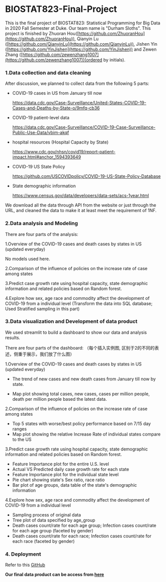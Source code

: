 # BIOSTAT823-Final-Project

This is the final project of BIOSTAT823: Statistical Programming for Big Data in 2020 Fall Semester at Duke. Our team name is "Durham Sloths". This project is finished by Zhuoran Hou([https://github.com/ZhuoranHou](https://github.com/ZhuoranHou)), Qianyin Lu ([https://github.com/QianyinLu](https://github.com/QianyinLu)), Jishen Yin ([https://github.com/YinJishen](https://github.com/YinJishen)) and Zewen Zhang ([https://github.com/zewenzhang1007](https://github.com/zewenzhang1007))(ordered by initials).



### 1.Data collection and data cleaning

After discussion, we planned to collect data from the following 5 parts:

- COVID-19 cases in US from January till now

  https://data.cdc.gov/Case-Surveillance/United-States-COVID-19-Cases-and-Deaths-by-State-o/9mfq-cb36

- COVID-19 patient-level data

  https://data.cdc.gov/Case-Surveillance/COVID-19-Case-Surveillance-Public-Use-Data/vbim-akqf

- hospital resources (Hospital Capacity by State)

  https://www.cdc.gov/nhsn/covid19/report-patient-impact.html#anchor_1594393649

- COVID-19 US State Policy 

  https://github.com/USCOVIDpolicy/COVID-19-US-State-Policy-Database

- State demographic information

  https://www.census.gov/data/developers/data-sets/acs-1year.html



We download all the data through API from the website or just through the URL,  and cleaned the data to make it at least meet the requirement of 1NF.



### 2.Data analysis and Modeling

There are four parts of the analysis:

1.Overview of the COVID-19 cases and death cases by states in US (updated everyday)

No models used here.

2.Comparison of the influence of policies on the increase rate of case among states

3.Predict case growth rate using hospital capacity, state demographic information and related policies based on Random forest.

4.Explore how sex, age race and commodity affect the development of COVID-19 from a individual level (Transform the data into SQL database; Used Stratified sampling in this part)



### 3.Data visualization and Development of data product

We used streamlit to build a dashboard to show our data and analysis results.

There are four parts of the dashboard: （每个插入实例图, 区别于2的不同的表述，侧重于展示，我们放了什么图）

1.Overview of the COVID-19 cases and death cases by states in US (updated everyday)

- The trend of new cases and new death cases from January till now by state.

- Map plot showing total cases,  new cases, cases per million people, death per million people based the latest data.

2.Comparison of the influence of policies on the increase rate of case among states
- Top 5 states with worse/best policy performance based on 7/15 day ranges
- Map plot showing the relative Increase Rate of individual states compare to the US

3.Predict case growth rate using hospital capacity, state demographic information and related policies based on Random forest.
- Feature Importance plot for the entire U.S. level
- Actual VS Predicted daily case growth rate for each state
- Feature Importance plot for the individual state level
- Pie chart showing state's Sex ratio, race ratio 
- Bar plot of age groups, data table of the state's demographic information 

4.Explore how sex, age race and commodity affect the development of COVID-19 from a individual level
- Sampling process of original data
- Tree plot of data specified by age_group
- Death cases count/rate for each age group; Infection cases count/rate for each age group (faceted by gender)
- Death cases count/rate for each race; Infection cases count/rate for each race (faceted by gender)

### 4. Deployment
Refer to this [GitHub](https://github.com/QianyinLu/finalproject1)   

**Our final data product can be access from [here](https://final-project-823.herokuapp.com/)**
